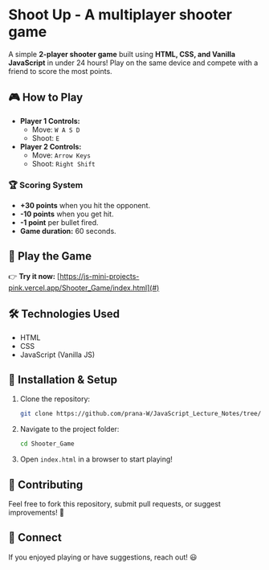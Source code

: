 # Shoot Up - A multiplayer shooter game

A simple **2-player shooter game** built using **HTML, CSS, and Vanilla JavaScript** in under 24 hours! Play on the same device and compete with a friend to score the most points.

## 🎮 How to Play
- **Player 1 Controls:**
  - Move: `W A S D`
  - Shoot: `E`
- **Player 2 Controls:**
  - Move: `Arrow Keys`
  - Shoot: `Right Shift`

### 🏆 Scoring System
- **+30 points** when you hit the opponent.
- **-10 points** when you get hit.
- **-1 point** per bullet fired.
- **Game duration:** 60 seconds.

## 🚀 Play the Game
👉 **Try it now:** [https://js-mini-projects-pink.vercel.app/Shooter_Game/index.html](#)

## 🛠️ Technologies Used
- HTML
- CSS
- JavaScript (Vanilla JS)

## 📝 Installation & Setup
1. Clone the repository:
   ```bash
   git clone https://github.com/prana-W/JavaScript_Lecture_Notes/tree/main/07_Projects/Shooter_Game
   ```
2. Navigate to the project folder:
   ```bash
   cd Shooter_Game
   ```
3. Open `index.html` in a browser to start playing!

## 🤝 Contributing
Feel free to fork this repository, submit pull requests, or suggest improvements! 🚀

## 📢 Connect
If you enjoyed playing or have suggestions, reach out! 😃 
